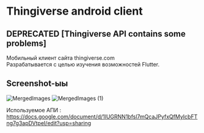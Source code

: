 # Thingiverse android client
## DEPRECATED [Thingiverse API contains some problems]

Мобильный клиент сайта thingiverse.com  
Разрабатывается с целью изучения возможностей Flutter.

## Screenshot-ыы

![MergedImages](https://user-images.githubusercontent.com/15833765/175782792-b524cda1-81d3-4056-b176-a67167ff4f93.png)
![MergedImages (1)](https://user-images.githubusercontent.com/15833765/175782869-768e5dcd-a659-4426-b93c-f051ee5c8df6.png)



Используемое АПИ :  
https://docs.google.com/document/d/1lUGRNN1bfsl7mQcaJPyfxQfMyIcbFTng7g3apDVtpeI/edit?usp=sharing

